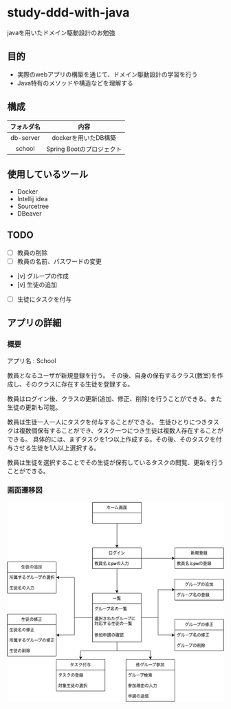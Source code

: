 # study-ddd-with-java
javaを用いたドメイン駆動設計のお勉強

## 目的

- 実際のwebアプリの構築を通じて、ドメイン駆動設計の学習を行う
- Java特有のメソッドや構造などを理解する

## 構成

|フォルダ名|内容|
| :--: | :--: |
| db-server | dockerを用いたDB構築 |
| school | Spring Bootのプロジェクト |

## 使用しているツール

- Docker
- Intellij idea
- Sourcetree
- DBeaver

## TODO

- [ ] 教員の削除
- [ ] 教員の名前、パスワードの変更
- [v] グループの作成
- [v] 生徒の追加
- [ ] 生徒にタスクを付与

## アプリの詳細

### 概要

アプリ名 : School

教員となるユーザが新規登録を行う。
その後、自身の保有するクラス(教室)を作成し、そのクラスに存在する生徒を登録する。

教員はログイン後、クラスの更新(追加、修正、削除)を行うことができる。また生徒の更新も可能。

教員は生徒一人一人にタスクを付与することができる。
生徒ひとりにつきタスクは複数個保有することができ、タスク一つにつき生徒は複数人存在することができる。
具体的には、まずタスクを1つ以上作成する。その後、そのタスクを付与させる生徒を1人以上選択する。

教員は生徒を選択することでその生徒が保有しているタスクの閲覧、更新を行うことができる。

### 画面遷移図

<img src="img/画面遷移図.png">
